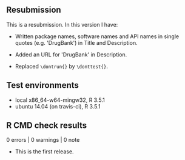 ## Resubmission
This is a resubmission. In this version I have:

* Written package names, software names and API names in
single quotes (e.g. 'DrugBank') in Title and Description.

* Added an URL for 'DrugBank' in Description.

* Replaced `\dontrun{}` by `\donttest{}`.

## Test environments
* local x86_64-w64-mingw32, R 3.5.1
* ubuntu 14.04 (on travis-ci), R 3.5.1

## R CMD check results

0 errors | 0 warnings | 0 note

* This is the first release.
